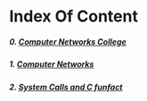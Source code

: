 # Index Of Content


##### 0. [Computer Networks College](./components/CNetwork.md)

##### 1. [Computer Networks](./components/networking.md)

##### 2. [System Calls and C funfact](./components/syscall.md)
